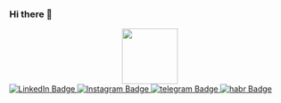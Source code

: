 ### Hi there 👋
<div id="header" align="center">
  <img src="https://media.giphy.com/media/KiMBUPZUhUg4HRV6PW/giphy.gif" width="100"/>
</div>

<div id="badges">
  <a href="your-linkedin-URL">
    <img src="https://img.shields.io/badge/LinkedIn-black?style=for-the-badge&logo=linkedin&logoColor=white" alt="LinkedIn Badge"/>
  </a>
  <a href="your-youtube-URL">
    <img src="https://img.shields.io/badge/Instagram-black?style=for-the-badge&logo=instagram&logoColor=white" alt="Instagram Badge"/>
  </a>
  <a href="your-twitter-URL">
    <img src="https://img.shields.io/badge/Telegram-black?style=for-the-badge&logo=telegram&logoColor=white" alt="telegram Badge"/>
  </a>
    <a href="https://career.habr.com/mikhailov_pi">
    <img src="https://img.shields.io/badge/habr-black?style=for-the-badge&logo=habr&logoColor=white" alt="habr Badge"/>
  </a>
</div>

